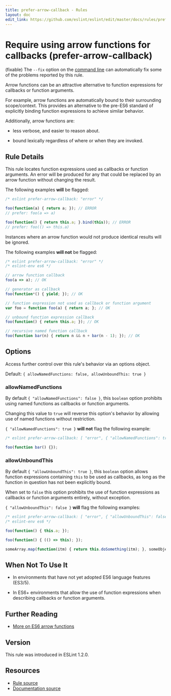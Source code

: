 ```yaml
---
title: prefer-arrow-callback - Rules
layout: doc
edit_link: https://github.com/eslint/eslint/edit/master/docs/rules/prefer-arrow-callback.md
---
```

<!-- Note: No pull requests accepted for this file. See README.md in the root directory for details. -->

# Require using arrow functions for callbacks (prefer-arrow-callback)

(fixable) The `--fix` option on the [command line](../user-guide/command-line-interface#fixing-problems) can automatically fix some of the problems reported by this rule.

Arrow functions can be an attractive alternative to function expressions for callbacks or function arguments.

For example, arrow functions are automatically bound to their surrounding scope/context. This provides an alternative to the pre-ES6 standard of explicitly binding function expressions to achieve similar behavior.

Additionally, arrow functions are:

- less verbose, and easier to reason about.

- bound lexically regardless of where or when they are invoked.

## Rule Details

This rule locates function expressions used as callbacks or function arguments. An error will be produced for any that could be replaced by an arrow function without changing the result.

The following examples **will** be flagged:

```js
/* eslint prefer-arrow-callback: "error" */

foo(function(a) { return a; }); // ERROR
// prefer: foo(a => a)

foo(function() { return this.a; }.bind(this)); // ERROR
// prefer: foo(() => this.a)
```

Instances where an arrow function would not produce identical results will be ignored.

The following examples **will not** be flagged:

```js
/* eslint prefer-arrow-callback: "error" */
/* eslint-env es6 */

// arrow function callback
foo(a => a); // OK

// generator as callback
foo(function*() { yield; }); // OK

// function expression not used as callback or function argument
var foo = function foo(a) { return a; }; // OK

// unbound function expression callback
foo(function() { return this.a; }); // OK

// recursive named function callback
foo(function bar(n) { return n && n + bar(n - 1); }); // OK
```

## Options

Access further control over this rule's behavior via an options object.

Default: `{ allowNamedFunctions: false, allowUnboundThis: true }`

### allowNamedFunctions

By default `{ "allowNamedFunctions": false }`, this `boolean` option prohibits using named functions as callbacks or function arguments.

Changing this value to `true` will reverse this option's behavior by allowing use of named functions without restriction.

`{ "allowNamedFunctions": true }` **will not** flag the following example:

```js
/* eslint prefer-arrow-callback: [ "error", { "allowNamedFunctions": true } ] */

foo(function bar() {});
```

### allowUnboundThis

By default `{ "allowUnboundThis": true }`, this `boolean` option allows function expressions containing `this` to be used as callbacks, as long as the function in question has not been explicitly bound.

When set to `false` this option prohibits the use of function expressions as callbacks or function arguments entirely, without exception.

`{ "allowUnboundThis": false }` **will** flag the following examples:

```js
/* eslint prefer-arrow-callback: [ "error", { "allowUnboundThis": false } ] */
/* eslint-env es6 */

foo(function() { this.a; });

foo(function() { (() => this); });

someArray.map(function(itm) { return this.doSomething(itm); }, someObject);
```

## When Not To Use It

- In environments that have not yet adopted ES6 language features (ES3/5).

- In ES6+ environments that allow the use of function expressions when describing callbacks or function arguments.

## Further Reading

- [More on ES6 arrow functions](https://developer.mozilla.org/en-US/docs/Web/JavaScript/Reference/Functions/Arrow_functions)

## Version

This rule was introduced in ESLint 1.2.0.

## Resources

* [Rule source](https://github.com/eslint/eslint/tree/master/lib/rules/prefer-arrow-callback.js)
* [Documentation source](https://github.com/eslint/eslint/tree/master/docs/rules/prefer-arrow-callback.md)
